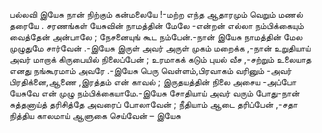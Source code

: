
பல்லவி
இயேசு நான் நிற்கும் கன்மலையே !-மற்ற
எந்த ஆதாரமும் வெறும் மணல் தரையே .
சரணங்கள்
யேசுவின் நாமத்தின் மேலே -என்றன்
எல்லா நம்பிக்கையும் வைத்தேன் அன்பாலே ;
நேசனையுங் கூட நம்பேன்.-நான்
இயேசு நாமத்தின் மேல முழுதுமே சார்வேன் .-இயேசு
இருள் அவர் அருள் முகம் மறைக்க ,-நான்
உறுதியாய் அவர் மாறாக் கிருபையில் நிலைப்பேன் ;
உரமாகக் கடும் புயல் வீச ,-சற்றும்
உலையாத எனது நங்கூரமாம் அவரே .-இயேசு
பெரு வெள்ளம்,பிரவாகம் வரினும் -அவர்
பிரதிக்னை,ஆணை ,இரத்தம் என் காவல் ;
இருதயத்தின் நிலை அசைய -அப்போ
யேசுவே என் முழு நம்பிக்கையாமே.-இயேசு
சோதியாய் அவர் வரும் போது-நான்
சுத்தனாய்த் தரிசித்தே அவரைப் போலாவேன் ;
நீதியாம் ஆடை தரிப்பேன் ,-சதா
நித்திய காலமாய் ஆளுகை செய்வேன் – இயேசு

